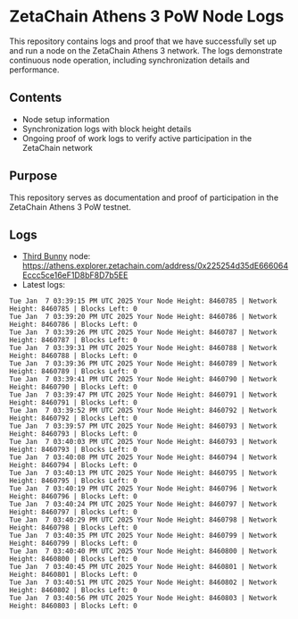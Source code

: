 # ZetaChain Athens 3 PoW Node Logs
This repository contains logs and proof that we have successfully set up and run a node on the ZetaChain Athens 3 network. The logs demonstrate continuous node operation, including synchronization details and performance.

## Contents
- Node setup information
- Synchronization logs with block height details
- Ongoing proof of work logs to verify active participation in the ZetaChain network

## Purpose
This repository serves as documentation and proof of participation in the ZetaChain Athens 3 PoW testnet.

## Logs

- [Third Bunny](https://thirdbunny.xyz/) node: https://athens.explorer.zetachain.com/address/0x225254d35dE666064Eccc5ce16eF1D8bF8D7b5EE
- Latest logs:
```
Tue Jan  7 03:39:15 PM UTC 2025 Your Node Height: 8460785 | Network Height: 8460785 | Blocks Left: 0
Tue Jan  7 03:39:20 PM UTC 2025 Your Node Height: 8460786 | Network Height: 8460786 | Blocks Left: 0
Tue Jan  7 03:39:26 PM UTC 2025 Your Node Height: 8460787 | Network Height: 8460787 | Blocks Left: 0
Tue Jan  7 03:39:31 PM UTC 2025 Your Node Height: 8460788 | Network Height: 8460788 | Blocks Left: 0
Tue Jan  7 03:39:36 PM UTC 2025 Your Node Height: 8460789 | Network Height: 8460789 | Blocks Left: 0
Tue Jan  7 03:39:41 PM UTC 2025 Your Node Height: 8460790 | Network Height: 8460790 | Blocks Left: 0
Tue Jan  7 03:39:47 PM UTC 2025 Your Node Height: 8460791 | Network Height: 8460791 | Blocks Left: 0
Tue Jan  7 03:39:52 PM UTC 2025 Your Node Height: 8460792 | Network Height: 8460792 | Blocks Left: 0
Tue Jan  7 03:39:57 PM UTC 2025 Your Node Height: 8460793 | Network Height: 8460793 | Blocks Left: 0
Tue Jan  7 03:40:03 PM UTC 2025 Your Node Height: 8460793 | Network Height: 8460793 | Blocks Left: 0
Tue Jan  7 03:40:08 PM UTC 2025 Your Node Height: 8460794 | Network Height: 8460794 | Blocks Left: 0
Tue Jan  7 03:40:13 PM UTC 2025 Your Node Height: 8460795 | Network Height: 8460795 | Blocks Left: 0
Tue Jan  7 03:40:19 PM UTC 2025 Your Node Height: 8460796 | Network Height: 8460796 | Blocks Left: 0
Tue Jan  7 03:40:24 PM UTC 2025 Your Node Height: 8460797 | Network Height: 8460797 | Blocks Left: 0
Tue Jan  7 03:40:29 PM UTC 2025 Your Node Height: 8460798 | Network Height: 8460798 | Blocks Left: 0
Tue Jan  7 03:40:35 PM UTC 2025 Your Node Height: 8460799 | Network Height: 8460799 | Blocks Left: 0
Tue Jan  7 03:40:40 PM UTC 2025 Your Node Height: 8460800 | Network Height: 8460800 | Blocks Left: 0
Tue Jan  7 03:40:45 PM UTC 2025 Your Node Height: 8460801 | Network Height: 8460801 | Blocks Left: 0
Tue Jan  7 03:40:51 PM UTC 2025 Your Node Height: 8460802 | Network Height: 8460802 | Blocks Left: 0
Tue Jan  7 03:40:56 PM UTC 2025 Your Node Height: 8460803 | Network Height: 8460803 | Blocks Left: 0
```
